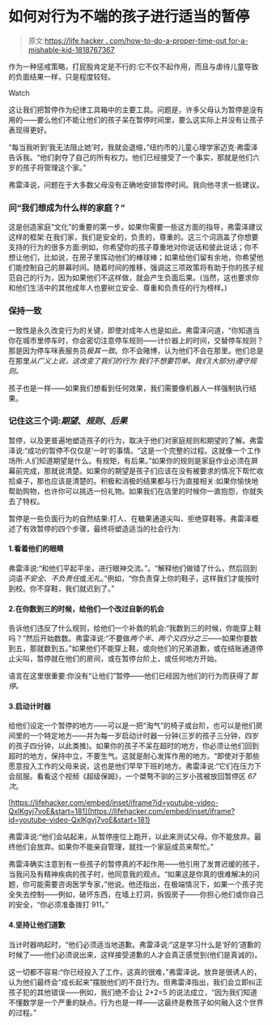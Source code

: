 # 如何对行为不端的孩子进行适当的暂停

> 原文:[https://life hacker . com/how-to-do-a-proper-time-out for-a-mishable-kid-1818767367](https://lifehacker.com/how-to-do-a-proper-time-out-for-a-misbehaving-kid-1818767367)

作为一种惩戒策略，打屁股肯定是不行的:它不仅不起作用，而且与虐待儿童导致的负面结果一样，只是程度较轻。

Watch

这让我们把暂停作为纪律工具箱中的主要工具。问题是，许多父母认为暂停是没有用的——要么他们不能让他们的孩子呆在暂停时间里，要么这实际上并没有让孩子表现得更好。

“每当我听到‘我无法阻止她’时，我就会退缩，”纽约市的儿童心理学家迈克·弗雷泽告诉我。“他们剥夺了自己的所有权力。他们已经接受了一个事实，那就是他们六岁的孩子将管理这个家。”

弗雷泽说，问题在于大多数父母没有正确地安排暂停时间。我向他寻求一些建议。

### 问“我们想成为什么样的家庭？”

这是创造家庭“文化”的重要的第一步。如果你需要一些这方面的指导，弗雷泽建议这样的框架:在我们家，我们是安全的，负责的，尊重的。这三个词涵盖了你想要支持的行为的很多方面:例如，你希望你的孩子尊重地对你说话和彼此说话；你不想让他们，比如说，在房子里挥动他们的棒球棒；如果给他们留有余地，你希望他们能控制自己的屏幕时间。随着时间的推移，强调这三项政策将有助于你的孩子规范自己的行为，因为如果他们不这样做，就会产生负面后果。(当然，这也要求你和他们生活中的其他成年人也要树立安全、尊重和负责任的行为榜样。)

### 保持一致

一致性是永久改变行为的关键，即使对成年人也是如此。弗雷泽问道，“你知道当你在城市里停车时，你会密切注意停车规则——计价器上的时间，交替停车规则？那是因为停车咪表服务员*极其一致*。你不会赌博，认为他们不会在那里。他们总是在那里*从广义上说，这改变了我们的行为:我们不想要罚单。我们(大部分)遵守规则。*

孩子也是一样——如果我们想看到任何效果，我们需要像机器人一样强制执行结果。

### 记住这三个词:*期望*、*规则*、*后果*

暂停，以及更普遍地塑造孩子的行为，取决于他们对家庭规则和期望的了解。弗雷泽说:“成功的暂停不仅仅是‘一时’的事情。“这是一个完整的过程。这就像一个工作场所:人们知道期望是什么。有规矩，有后果。”如果你的规则是家庭作业必须在屏幕前完成，那就说清楚。如果你的期望是孩子们应该在没有被要求的情况下帮忙收拾桌子，那也应该是清楚的。积极和消极的结果都与行为直接相关:如果你愉快地帮助购物，也许你可以挑选一份礼物。如果我们在店里的时候你一直抱怨，你就失去了特权。

暂停是一些负面行为的自然结果:打人、在糖果通道尖叫、拒绝穿鞋等。弗雷泽概述了有效暂停的四个步骤，最终将塑造适当的社会行为:

#### 1.看着他们的眼睛

弗雷泽说:“和他们平起平坐，进行眼神交流。”。“解释他们做错了什么，然后回到词语*不安全*、*不负责任*或*无礼*。”例如，“你负责穿上你的鞋子，这样我们才能按时到校。你不穿鞋，我们就迟到了。”

#### 2.在你数到三的时候，给他们一个改过自新的机会

告诉他们违反了什么规则，给他们一个补救的机会:“我数到三的时候，你能穿上鞋吗？”然后开始数数。弗雷泽说:“不要做*两个半*、*两个又四分之三*——如果你要数到五，那就数到五。”如果他们不能穿上鞋，或向他们的兄弟道歉，或在结账通道停止尖叫，暂停就在他们的房间，或在暂停台阶上，或任何地方开始。

语言在这里很重要:你没有“让他们”暂停——他们已经因为他们的行为而获得了*暂停。*

#### 3.启动计时器

给他们设定一个暂停的地方——可以是一把“淘气”的椅子或台阶，也可以是他们房间里的一个特定地方——并为每一岁启动计时器一分钟(三岁的孩子三分钟，四岁的孩子四分钟，以此类推)。如果你的孩子不呆在超时的地方，你必须让他们回到超时的地方，保持中立，不要生气。这就是耐心发挥作用的地方。“即使对于那些愿意投入工作的父母来说，这也是他们早早下班的地方。弗雷泽说:“它们在压力下会屈服。看看这个视频《超级保姆》，一个桀骜不驯的三岁小孩被放回暂停区 *67 次*。

 [https://lifehacker.com/embed/inset/iframe?id=youtube-video-QxlKgvj7voE&start=181](https://lifehacker.com/embed/inset/iframe?id=youtube-video-QxlKgvj7voE&start=181) 

弗雷泽说:“他们会站起来，从暂停座位上跑开，以此来测试父母。你不能放弃。最终他们会放弃。如果你不能亲自管理，就找一个家庭成员来帮忙。”

弗雷泽确实注意到有一些孩子的暂停真的不起作用——他引用了发育迟缓的孩子，当我问及有精神疾病的孩子时，他同意我的观点。“如果这是你真的很难解决的问题，你可能需要咨询医学专家，”他说。他还指出，在极端情况下，如果一个孩子完全失去控制——例如，破坏东西，在墙上打洞，拆毁房子——你担心他们或你自己的安全，“你必须准备拨打 911。”

#### 4.坚持让他们道歉

当计时器响起时，“他们必须适当地道歉。弗雷泽说:“这是学习什么是‘好的’道歉的时候了——他们必须说出来，这样接受道歉的人才会真正感觉到(他们是真诚的)。

这一切都不容易:“你已经投入了工作，这真的很难，”弗雷泽说。放弃是很诱人的，认为他们最终会“成长起来”摆脱他们的不良行为。但弗雷泽指出，我们会立即纠正孩子犯的其他错误——例如，我们绝不会让 2+2=5 的说法成立，“因为我们知道不懂数学是一个严重的缺点。行为也是一样——这最终是教孩子如何融入这个世界的过程。”